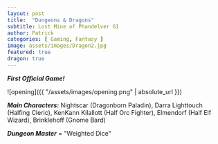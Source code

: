 ```yaml
---
layout: post
title:  "Dungeons & Dragons"
subtitle: Lost Mine of Phandelver G1
author: Patrick
categories: [ Gaming, Fantasy ]
image: assets/images/Dragon2.jpg
featured: true
dragon: true
---
```


***First Official Game!***

![opening]({{ "/assets/images/opening.png" | absolute_url }})

***Main Characters:*** Nightscar (Dragonborn Paladin), Darra Lighttouch (Halfing Cleric), KenKann Kilallott (Half Orc Fighter), Elmendorf (Half Elf Wizard), Brinklehoff (Gnome Bard)

***Dungeon Master*** = "Weighted Dice"
